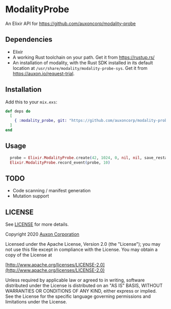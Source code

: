 # ModalityProbe

An Elixir API for https://github.com/auxoncorp/modality-probe

## Dependencies

- Elixir
- A working Rust toolchain on your path. Get it from https://rustup.rs/
- An installation of modality, with the Rust SDK installed in its
  default location at `/usr/share/modality/modality-probe-sys`.  Get
  it from https://auxon.io/request-trial.

## Installation

Add this to your `mix.exs`:


```elixir
def deps do
  [
    { :modality_probe, git: "https://github.com/auxoncorp/modality-probe-elixir.git" }
  ]
end
```

## Usage

```elixir
  probe = Elixir.ModalityProbe.create(42, 1024, 0, nil, nil, save_restart_counter_pid)
  Elixir.ModalityProbe.record_event(probe, 10)
```

## TODO
- Code scanning / manifest generation
- Mutation support

## LICENSE 

See [LICENSE](./LICENSE) for more details.

Copyright 2020 [Auxon Corporation](https://auxon.io)

Licensed under the Apache License, Version 2.0 (the "License");
you may not use this file except in compliance with the License.
You may obtain a copy of the License at

[http://www.apache.org/licenses/LICENSE-2.0](http://www.apache.org/licenses/LICENSE-2.0)

Unless required by applicable law or agreed to in writing, software
distributed under the License is distributed on an "AS IS" BASIS,
WITHOUT WARRANTIES OR CONDITIONS OF ANY KIND, either express or implied.
See the License for the specific language governing permissions and
limitations under the License.
